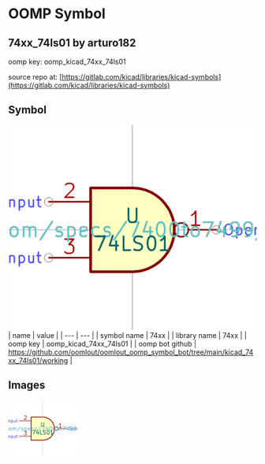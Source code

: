 # OOMP Symbol  
## 74xx_74ls01  by arturo182  
  
oomp key: oomp_kicad_74xx_74ls01  
  
source repo at: [https://gitlab.com/kicad/libraries/kicad-symbols](https://gitlab.com/kicad/libraries/kicad-symbols)  
## Symbol  
  
[![working.png](working_600.png)](working.png)  
| name | value | 
| --- | --- | 
| symbol name | 74xx | 
| library name | 74xx | 
| oomp key | oomp_kicad_74xx_74ls01 | 
| oomp bot github | https://github.com/oomlout/oomlout_oomp_symbol_bot/tree/main/kicad_74xx_74ls01/working | 
## Images  
  
[![working.png](working_140.png)](working.png)  
